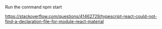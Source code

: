 Run the command
npm start

https://stackoverflow.com/questions/41462729/typescript-react-could-not-find-a-declaration-file-for-module-react-material